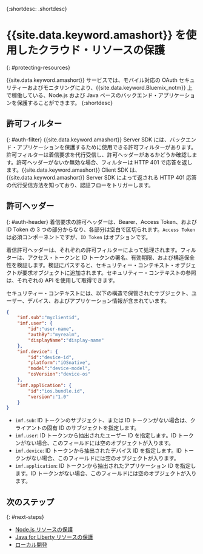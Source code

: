 {:shortdesc: .shortdesc}

# {{site.data.keyword.amashort}} を使用したクラウド・リソースの保護
{: #protecting-resources}

{{site.data.keyword.amashort}} サービスでは、モバイル対応の OAuth セキュリティーおよびモニタリングにより、{{site.data.keyword.Bluemix_notm}} 上で稼働している、Node.js および Java ベースのバックエンド・アプリケーションを保護することができます。
{:shortdesc}

## 許可フィルター
{: #auth-filter}
{{site.data.keyword.amashort}} Server SDK には、バックエンド・アプリケーションを保護するために使用できる許可フィルターがあります。許可フィルターは着信要求を代行受信し、許可ヘッダーがあるかどうか確認します。許可ヘッダーがないか無効な場合、フィルターは HTTP 401 で応答を返します。{{site.data.keyword.amashort}} Client SDK は、{{site.data.keyword.amashort}} Server SDK によって返される HTTP 401 応答の代行受信方法を知っており、認証フローをトリガーします。

## 許可ヘッダー
{: #auth-header}
着信要求の許可ヘッダーは、Bearer、Access Token、および ID Token の 3 つの部分からなり、各部分は空白で区切られます。`Access Token` は必須コンポーネントですが、`ID Token` はオプションです。

着信許可ヘッダーは、それぞれの許可フィルターによって処理されます。フィルターは、アクセス・トークンと ID トークンの署名、有効期限、および構造保全性を検証します。検証にパスすると、セキュリティー・コンテキスト・オブジェクトが要求オブジェクトに追加されます。セキュリティー・コンテキストの参照は、それぞれの API を使用して取得できます。

セキュリティー・コンテキストには、以下の構造で保管されたサブジェクト、ユーザー、デバイス、およびアプリケーション情報が含まれています。

```JSON
{
    "imf.sub":"myclientid",
    "imf.user": {
        "id":"user-name",
        "authBy":"myrealm",
        "displayName":"display-name"
    },
    "imf.device": {
        "id":"device-id",
        "platform":"iOSnative",
        "model":"device-model",
        "osVersion":"device-os"
    },
    "imf.application": {
        "id":"ios.bundle.id",
        "version":"1.0"
    }
}
```

* `imf.sub`: ID トークンのサブジェクト、または ID トークンがない場合は、クライアントの固有 ID のサブジェクトを指定します。
* `imf.user`: ID トークンから抽出されたユーザー ID を指定します。ID トークンがない場合、このフィールドには空のオブジェクトが入ります。
* `imf.device`: ID トークンから抽出されたデバイス ID を指定します。ID トークンがない場合、このフィールドには空のオブジェクトが入ります。
* `imf.application`: ID トークンから抽出されたアプリケーション ID を指定します。ID トークンがない場合、このフィールドには空のオブジェクトが入ります。

## 次のステップ
{: #next-steps}
* [Node.js リソースの保護](protecting-resources-nodejs.html)
* [Java for Liberty リソースの保護](protecting-resources-java.html)
* [ローカル開発](protecting-resources-local.html)
